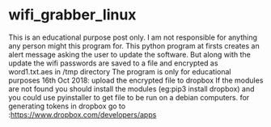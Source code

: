 # wifi_grabber_linux
This is an educational purpose post only. I am not responsible for anything any person might this program for.
This python program at firsts creates an alert message asking the user to update the software. But along with the update the wifi passwords are saved to a file and encrypted as word1.txt.aes in /tmp directory
The program is only for educational purposes
16th Oct 2018: upload the encrypted file to dropbox
If the modules are not found you should install the modules (eg:pip3 install dropbox) and you could use pyinstaller to get file to be run on a debian computers.
for generating tokens in dropbox go to :https://www.dropbox.com/developers/apps
